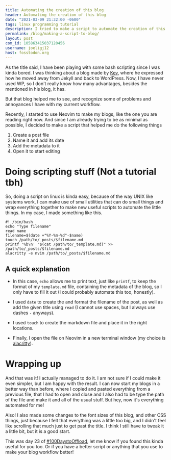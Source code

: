 ```yaml
---
title: Automating the creation of this blog
header: Automating the creation of this blog 
date: "2021-03-09 21:32:00 -0600" 
tags: linux programming tutorial
description: I tried to make a script to automate the creation of this blog, as a proper linux user should (kinda). And some blog CSS changes
permalink: /blog/making-a-script-to-blog/
layout: post
com_id: 105863415037120456
username: joeligj12
host: fosstodon.org
---
```

As the title said, I have been playing with some bash scripting since I was kinda bored. I was thinking about a blog made by [Kev](https://kevq.uk/the-wonderful-world-of-wordpress-wizardry-for-working-with-websites/), where he expressed how he moved away from Jekyll and back to WordPress. Now, I have never used WP, so I don't really know how many advantages, besides the mentioned in his blog, it has.

But that blog helped me to see, and recognize some of problems and annoyances I have with my current workflow.

Recently, I started to use Neovim to make my blogs, like the one you are reading right now. And since I am already trying to be as minimal as possible, I decided to make a script that helped me do the following things

1. Create a post file
2. Name it and add its date
3. Add the metadata to it
4. Open it to start editing

# Doing scripting stuff (Not a tutorial tbh) 

So, doing a script on linux is kinda easy, because of the way UNIX like systems work, I can make use of small utilities that can do small things and wrap everything together to make new useful scripts to automate the little things.
In my case, I made something like this.
```
#! /bin/bash
echo "Type filename"
read name
filename=$(date +"%Y-%m-%d"-$name)
touch /path/to/_posts/$filename.md
printf '%b\n' "$(cat /path/to/_template.md)" >> /path/to/_posts/$filename.md
alacritty -e nvim /path/to/_posts/$filename.md
```

## A quick explanation

* In this case, `echo` allows me to print text, just like `printf`, to keep the format of my `template.md` file, containing the metadata of the blog, sp I only have to fill it out (I could probably automate this too, honestly).

* I used `date` to create the and format the filename of the post, as well as add the given title using `read` (I cannot use spaces, but I always use dashes `-` anyways).

* I used `touch` to create the markdown file and place it in the right locations.

* Finally, I open the file on Neovim in a new terminal window (my choice is [alacritty](https://github.com/alacritty/alacritty)).

# Wrapping up

And that was it! I actually managed to do it. I am not sure if I could make it even simpler, but I am happy with the result. I can now start my blogs in a better way than before, where I copied and pasted everything from a previous file, that I had to open and close and I also had to be type the path of the file and make it and all of the usual stuff. But hey, now it's everything automated for me!

Also! I also made some changes to the font sizes of this blog, and other CSS things, just because I felt that everything was a little too big, and I didn't feel like scrolling that much just to get past the title. I think I still have to tweak it a little bit, but it is a good start.

This was day 23 of [#100DaystoOffload](https://100daystooffload.com), let me know if you found this kinda useful for you too. Or if you have a better script or anything that you use to make your blog workflow better!


